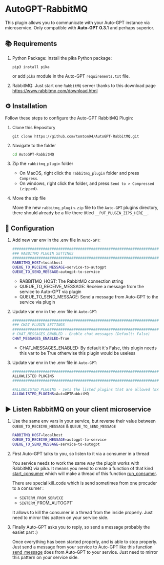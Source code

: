 # AutoGPT-RabbitMQ

This plugin allows you to communicate with your Auto-GPT instance via microservice. Only compatible with **Auto-GPT 0.3.1** and perhaps superior.

## 📚 Requirements

1. Python Package: Install the pika Python package: 

    ```pip3
    pip3 install pika
    ```

    or add `pika` module in the Auto-GPT `requirements.txt` file.

2. RabbitMQ: Just start one `RabbitMQ` server thanks to this download page https://www.rabbitmq.com/download.html

## ⚙️ Installation

Follow these steps to configure the Auto-GPT RabbitMQ Plugin:

1. Clone this Repository

    ```git
    git clone https://github.com/tomtom94/AutoGPT-RabbitMQ.git
    ```

2. Navigate to the folder

    ```sh
    cd AutoGPT-RabbitMQ
    ```

3. Zip the `rabbitmq_plugin` folder

    - On MacOS, right click the `rabbitmq_plugin` folder and press `Compress`. 
    - On windows, right click the folder, and press `Send to > Compressed (zipped)`.

4. Move the zip file

    Move the new `rabbitmq_plugin.zip` file to the `Auto-GPT` plugins directory, there should already be a file there titled `__PUT_PLUGIN_ZIPS_HERE__`.

## 🔧 Configuration

1. Add new var env in the .env file in `Auto-GPT`:

    ```sh
    ################################################################################
    ### RABBITMQ PLUGIN SETTINGS
    ################################################################################
    RABBITMQ_HOST=localhost
    QUEUE_TO_RECEIVE_MESSAGE=service-to-autogpt
    QUEUE_TO_SEND_MESSAGE=autogpt-to-service
    ```

    - RABBITMQ_HOST: The RabbitMQ connection string
    - QUEUE_TO_RECEIVE_MESSAGE: Receive a message from the service to Auto-GPT via plugin
    - QUEUE_TO_SEND_MESSAGE: Send a message from Auto-GPT to the service via plugin

2. Update var env in the .env file in `Auto-GPT`:

    ```sh
    ################################################################################
    ### CHAT PLUGIN SETTINGS
    ################################################################################
    # CHAT_MESSAGES_ENABLED - Enable chat messages (Default: False)
    CHAT_MESSAGES_ENABLED=True
    ```

    - CHAT_MESSAGES_ENABLED: By default it's False, this plugin needs this var to be True otherwise this plugin would be useless

3. Update var env in the .env file in `Auto-GPT`:

    ```sh
    ################################################################################
    ALLOWLISTED PLUGINS
    ################################################################################

    #ALLOWLISTED_PLUGINS - Sets the listed plugins that are allowed (Example: plugin1,plugin2,plugin3)
    ALLOWLISTED_PLUGINS=AutoGPTRabbitMQ
    ```

## ► Listen RabbitMQ on your client microservice

1. Use the same env vars in your service, but reverse their value between `QUEUE_TO_RECEIVE_MESSAGE` & `QUEUE_TO_SEND_MESSAGE`

    ```sh
    RABBITMQ_HOST=localhost
    QUEUE_TO_RECEIVE_MESSAGE=autogpt-to-service
    QUEUE_TO_SEND_MESSAGE=service-to-autogpt
    ```

2. First Auto-GPT talks to you, so listen to it via a consumer in a thread

    You service needs to work the same way the plugin works with RabbitMQ via pika. It means you need to create a function of that kind [start_consumer](/rabbitmq_plugin/rabbitmq_plugin.py#L62) which will make a thread of this function [run_consumer](/rabbitmq_plugin/rabbitmq_plugin.py#L16).

    There are special kill_code which is send sometimes from one procuder to a consumer :
    - `SIGTERM_FROM_SERVICE`
    - `SIGTERM_`FROM_AUTOGPT`

    It allows to kill the consumer in a thread from the inside properly.
    Just need to mirror this pattern on your service side.

3. Finally Auto-GPT asks you to reply, so send a message probably the easiet part :)

    Once everything has been started properly, and is able to stop properly. Just send a message from your service to Auto-GPT like this function [send_message](/rabbitmq_plugin/rabbitmq_plugin.py#L58) does from Auto-GPT to your service.
    Just need to mirror this pattern on your service side.
